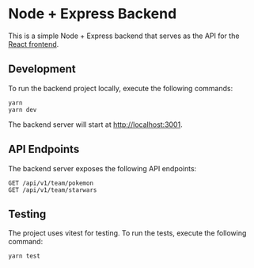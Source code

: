 # Node + Express Backend

This is a simple Node + Express backend that serves as the API for the [React frontend](../frontend/README.md).

## Development

To run the backend project locally, execute the following commands:

```
yarn
yarn dev
```

The backend server will start at [http://localhost:3001](http://localhost:3001).

## API Endpoints

The backend server exposes the following API endpoints:

```
GET /api/v1/team/pokemon
GET /api/v1/team/starwars
```

## Testing

The project uses vitest for testing. To run the tests, execute the following command:

```
yarn test
```
